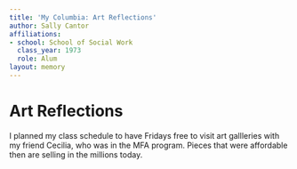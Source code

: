 ```yaml
---
title: 'My Columbia: Art Reflections'
author: Sally Cantor
affiliations:
- school: School of Social Work
  class_year: 1973
  role: Alum
layout: memory
---
```


# Art Reflections

I planned my class schedule to have Fridays free to visit art gallleries with my friend Cecilia, who was in the MFA program.  Pieces that were affordable then are selling in the millions today.
